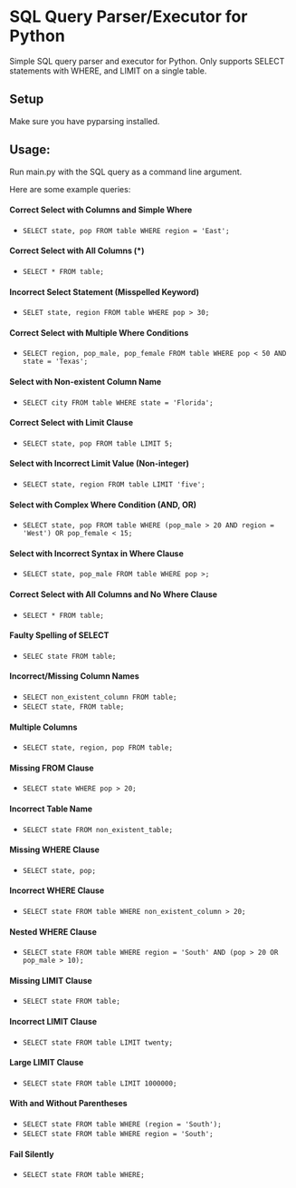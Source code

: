 # SQL Query Parser/Executor for Python

Simple SQL query parser and executor for Python. Only supports SELECT statements with WHERE, and LIMIT on a single table.

## Setup

Make sure you have pyparsing installed.

## Usage:

Run main.py with the SQL query as a command line argument.

Here are some example queries:

#### Correct Select with Columns and Simple Where

- `SELECT state, pop FROM table WHERE region = 'East';`

#### Correct Select with All Columns (\*)

- `SELECT * FROM table;`

#### Incorrect Select Statement (Misspelled Keyword)

- `SELET state, region FROM table WHERE pop > 30;`

#### Correct Select with Multiple Where Conditions

- `SELECT region, pop_male, pop_female FROM table WHERE pop < 50 AND state = 'Texas';`

#### Select with Non-existent Column Name

- `SELECT city FROM table WHERE state = 'Florida';`

#### Correct Select with Limit Clause

- `SELECT state, pop FROM table LIMIT 5;`

#### Select with Incorrect Limit Value (Non-integer)

- `SELECT state, region FROM table LIMIT 'five';`

#### Select with Complex Where Condition (AND, OR)

- `SELECT state, pop FROM table WHERE (pop_male > 20 AND region = 'West') OR pop_female < 15;`

#### Select with Incorrect Syntax in Where Clause

- `SELECT state, pop_male FROM table WHERE pop >;`

#### Correct Select with All Columns and No Where Clause

- `SELECT * FROM table;`

#### Faulty Spelling of SELECT

- `SELEC state FROM table;`

#### Incorrect/Missing Column Names

- `SELECT non_existent_column FROM table;`
- `SELECT state, FROM table;`

#### Multiple Columns

- `SELECT state, region, pop FROM table;`

#### Missing FROM Clause

- `SELECT state WHERE pop > 20;`

#### Incorrect Table Name

- `SELECT state FROM non_existent_table;`

#### Missing WHERE Clause

- `SELECT state, pop;`

#### Incorrect WHERE Clause

- `SELECT state FROM table WHERE non_existent_column > 20;`

#### Nested WHERE Clause

- `SELECT state FROM table WHERE region = 'South' AND (pop > 20 OR pop_male > 10);`

#### Missing LIMIT Clause

- `SELECT state FROM table;`

#### Incorrect LIMIT Clause

- `SELECT state FROM table LIMIT twenty;`

#### Large LIMIT Clause

- `SELECT state FROM table LIMIT 1000000;`

#### With and Without Parentheses

- `SELECT state FROM table WHERE (region = 'South');`
- `SELECT state FROM table WHERE region = 'South';`

#### Fail Silently

- `SELECT state FROM table WHERE;`
